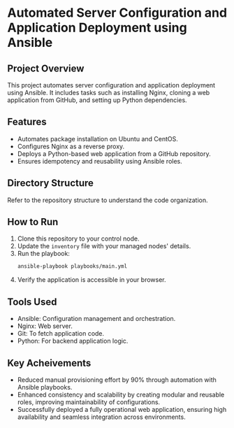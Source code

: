 # Automated Server Configuration and Application Deployment using Ansible

## Project Overview
This project automates server configuration and application deployment using Ansible. It includes tasks such as installing Nginx, cloning a web application from GitHub, and setting up Python dependencies.

## Features
- Automates package installation on Ubuntu and CentOS.
- Configures Nginx as a reverse proxy.
- Deploys a Python-based web application from a GitHub repository.
- Ensures idempotency and reusability using Ansible roles.

## Directory Structure
Refer to the repository structure to understand the code organization.

## How to Run
1. Clone this repository to your control node.
2. Update the `inventory` file with your managed nodes' details.
3. Run the playbook:
   ```bash
   ansible-playbook playbooks/main.yml
   ```
4. Verify the application is accessible in your browser.

## Tools Used
- Ansible: Configuration management and orchestration.
- Nginx: Web server.
- Git: To fetch application code.
- Python: For backend application logic.

## Key Acheivements
- Reduced manual provisioning effort by 90% through automation with Ansible playbooks.
- Enhanced consistency and scalability by creating modular and reusable roles, improving maintainability of configurations.
- Successfully deployed a fully operational web application, ensuring high availability and seamless integration across environments.
